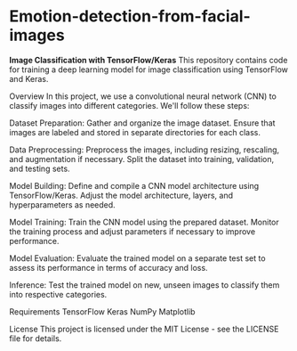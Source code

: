 # Emotion-detection-from-facial-images

**Image Classification with TensorFlow/Keras**
This repository contains code for training a deep learning model for image classification using TensorFlow and Keras.

Overview
In this project, we use a convolutional neural network (CNN) to classify images into different categories. We'll follow these steps:

Dataset Preparation: Gather and organize the image dataset. Ensure that images are labeled and stored in separate directories for each class.

Data Preprocessing: Preprocess the images, including resizing, rescaling, and augmentation if necessary. Split the dataset into training, validation, and testing sets.

Model Building: Define and compile a CNN model architecture using TensorFlow/Keras. Adjust the model architecture, layers, and hyperparameters as needed.

Model Training: Train the CNN model using the prepared dataset. Monitor the training process and adjust parameters if necessary to improve performance.

Model Evaluation: Evaluate the trained model on a separate test set to assess its performance in terms of accuracy and loss.

Inference: Test the trained model on new, unseen images to classify them into respective categories.

Requirements
TensorFlow
Keras
NumPy
Matplotlib

License
This project is licensed under the MIT License - see the LICENSE file for details.
